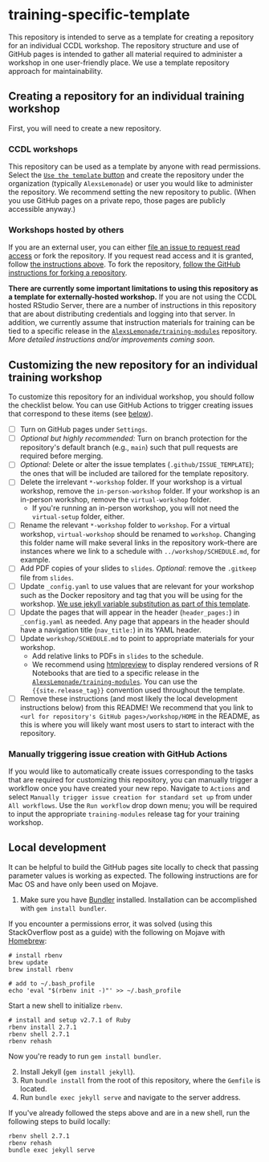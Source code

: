 # training-specific-template

This repository is intended to serve as a template for creating a repository for an individual CCDL workshop.
The repository structure and use of GitHub pages is intended to gather all material required to administer a workshop in one user-friendly place. 
We use a template repository approach for maintainability.

## Creating a repository for an individual training workshop

First, you will need to create a new repository. 

### CCDL workshops

This repository can be used as a template by anyone with read permissions.
Select the [`Use the template` button](https://help.github.com/en/github/creating-cloning-and-archiving-repositories/creating-a-repository-from-a-template) and create the repository under the organization (typically `AlexsLemonade`) or user you would like to administer the repository. 
We recommend setting the new repository to public. (When you use GitHub pages on a private repo, those pages are publicly accessible anyway.)

### Workshops hosted by others

If you are an external user, you can either [file an issue to request read access](https://github.com/AlexsLemonade/training-specific-template/issues/new?assignees=&labels=request&template=request-read-access-to-use-template-for-a-workshop.md&title=%5BRequest+read+access%5D+) or fork the repository.
If you request read access and it is granted, follow [the instructions above](#ccdl-workshops).
To fork the repository, [follow the GitHub instructions for forking a repository](https://help.github.com/en/github/getting-started-with-github/fork-a-repo).

**There are currently some important limitations to using this repository as a template for externally-hosted workshop.**
If you are not using the CCDL hosted RStudio Server, there are a number of instructions in this repository that are about distributing credentials and logging into that server.
In addition, we currently assume that instruction materials for training can be tied to a specific release in the [`AlexsLemonade/training-modules`](https://github.com/AlexsLemonade/training-modules) repository.
_More detailed instructions and/or improvements coming soon._

## Customizing the new repository for an individual training workshop

To customize this repository for an individual workshop, you should follow the checklist below.
You can use GitHub Actions to trigger creating issues that correspond to these items (see [below](#manually-triggering-issue-creation-with-github-actions)).

- [ ] Turn on GitHub pages under `Settings`.
- [ ] _Optional but highly recommended:_ Turn on branch protection for the repository's default branch (e.g., `main`) such that pull requests are required before merging.
- [ ] _Optional:_ Delete or alter the issue templates (`.github/ISSUE_TEMPLATE`); the ones that will be included are tailored for the template repository.
- [ ] Delete the irrelevant `*-workshop` folder. 
If your workshop is a virtual workshop, remove the `in-person-workshop` folder. 
If your workshop is an in-person workshop, remove the `virtual-workshop` folder.
	- If you're running an in-person workshop, you will not need the `virtual-setup` folder, either.
- [ ] Rename the relevant `*-workshop` folder to `workshop`. 
For a virtual workshop, `virtual-workshop` should be renamed to `workshop`.
Changing this folder name will make several links in the repository work–there are instances where we link to a schedule with `../workshop/SCHEDULE.md`, for example.
- [ ] Add PDF copies of your slides to `slides`.
_Optional_: remove the `.gitkeep` file from `slides`.
- [ ] Update `_config.yaml` to use values that are relevant for your workshop such as the Docker repository and tag that you will be using for the workshop. [We use jekyll variable substitution as part of this template](https://jekyllrb.com/docs/includes/#passing-parameter-variables-to-includes).
- [ ] Update the pages that will appear in the header (`header_pages:`) in `_config.yaml` as needed.
Any page that appears in the header should have a navigation title (`nav_title:`) in its YAML header.
- [ ] Update `workshop/SCHEDULE.md` to point to appropriate materials for your workshop.
	- Add relative links to PDFs in `slides` to the schedule.
	- We recommend using [htmlpreview](https://github.com/htmlpreview/htmlpreview.github.com) to display rendered versions of R Notebooks that are tied to a specific release in the [`AlexsLemonade/training-modules`](https://github.com/AlexsLemonade/training-modules). You can use the `{{site.release_tag}}` convention used throughout the template.
- [ ] Remove these instructions (and most likely the local development instructions below) from this README!
We recommend that you link to `<url for repository's GitHub pages>/workshop/HOME` in the README, as this is where you will likely want most users to start to interact with the repository.

### Manually triggering issue creation with GitHub Actions

If you would like to automatically create issues corresponding to the tasks that are required for customizing this repository, you can manually trigger a workflow once you have created your new repo.
Navigate to `Actions` and select `Manually trigger issue creation for standard set up` from under `All workflows`. 
Use the `Run workflow` drop down menu; you will be required to input the appropriate `training-modules` release tag for your training workshop.

## Local development 

It can be helpful to build the GitHub pages site locally to check that passing parameter values is working as expected. 
The following instructions are for Mac OS and have only been used on Mojave. 

1. Make sure you have [Bundler](https://bundler.io/) installed. Installation can be accomplished with `gem install bundler`.
 
  If you encounter a permissions error, it was solved (using this StackOverflow post as a guide) with the following on Mojave with [Homebrew](https://brew.sh/):

  ```
  # install rbenv
  brew update
  brew install rbenv

  # add to ~/.bash_profile
  echo 'eval "$(rbenv init -)"' >> ~/.bash_profile
  ```

  Start a new shell to initialize `rbenv`.

  ```
  # install and setup v2.7.1 of Ruby
  rbenv install 2.7.1
  rbenv shell 2.7.1
  rbenv rehash
  ``` 

  Now you're ready to run `gem install bundler`. 

2. Install Jekyll (`gem install jekyll`).
3. Run `bundle install` from the root of this repository, where the `Gemfile` is located.
4. Run `bundle exec jekyll serve` and navigate to the server address.

If you've already followed the steps above and are in a new shell, run the following steps to build locally:

```
rbenv shell 2.7.1
rbenv rehash
bundle exec jekyll serve  
```
